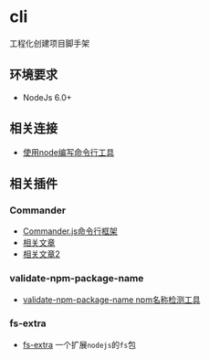 # cli

工程化创建项目脚手架





## 环境要求

- NodeJs 6.0+


## 相关连接


- [使用node编写命令行工具](https://www.jianshu.com/p/095c968d406f)



## 相关插件


### Commander

 - [Commander.js命令行框架](https://github.com/tj/commander.js)
 - [相关文章](http://blog.fens.me/nodejs-commander/)
 - [相关文章2](http://blog.gejiawen.com/2016/09/21/make-a-node-cli-program-by-commander-js/)


### validate-npm-package-name

- [validate-npm-package-name npm名称检测工具](https://github.com/npm/validate-npm-package-name)



### fs-extra

- [fs-extra](https://github.com/jprichardson/node-fs-extra) 一个扩展`nodejs`的`fs`包